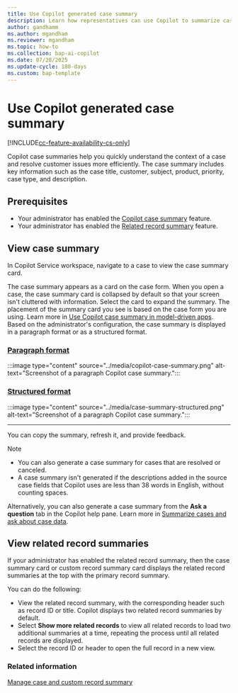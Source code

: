 ```yaml
---
title: Use Copilot generated case summary
description: Learn how representatives can use Copilot to summarize cases in Copilot Service workspace.
author: gandhamm 
ms.author: mgandham 
ms.reviewer: mgandham
ms.topic: how-to 
ms.collection: bap-ai-copilot
ms.date: 07/28/2025
ms.update-cycle: 180-days
ms.custom: bap-template 
---
```


# Use Copilot generated case summary

[!INCLUDE[cc-feature-availability-cs-only](../../includes/cc-feature-availability-cs-only.md)]


Copilot case summaries help you quickly understand the context of a case and resolve customer issues more efficiently. The case summary includes key information such as the case title, customer, subject, product, priority, case type, and description.

## Prerequisites

- Your administrator has enabled the [Copilot case summary](/dynamics365/contact-center/administer/copilot-enable-summary) feature.
- Your administrator has enabled the [Related record summary](../administer/copilot-map-custom-fields.md#include-related-record-summary) feature.

## View case summary

In Copilot Service workspace, navigate to a case to view the case summary card.

The case summary appears as a card on the case form. When you open a case, the case summary card is collapsed by default so that your screen isn't cluttered with information. Select the card to expand the summary. The placement of the summary card you see is based on the case form you are using. Learn more in [Use Copilot case summary in model-driven apps](/power-apps/user/copilot-case-summary). Based on the administrator's configuration, the case summary is displayed in a paragraph format or as a structured format.

### [Paragraph format](#tab/paragraphformat)

:::image type="content" source="../media/copilot-case-summary.png" alt-text="Screenshot of a paragraph Copilot case summary.":::

### [Structured format](#tab/summaryformat)



:::image type="content" source="../media/case-summary-structured.png" alt-text="Screenshot of a paragraph Copilot case summary.":::

---

You can copy the summary, refresh it, and provide feedback.

> [!NOTE]
> - You can also generate a case summary for cases that are resolved or canceled.
> - A case summary isn't generated if the descriptions added in the source case fields that Copilot uses are less than 38 words in English, without counting spaces.

Alternatively, you can also generate a case summary from the **Ask a question** tab in the Copilot help pane. Learn more in [Summarize cases and ask about case data](/dynamics365/contact-center/use/use-ask-a-question#summarize-cases-and-ask-about-case-data).


## View related record summaries

If your administrator has enabled the related record summary, then the case summary card or custom record summary card displays the related record summaries at the top with the primary record summary.

You can do the following:

- View the related record summary, with the corresponding header such as record ID or title. Copilot displays two related record summaries by default.
- Select **Show more related records** to view all related records to load two additional summaries at a time, repeating the process until all related records are displayed.
- Select the record ID or header to open the full record in a new view.

### Related information

[Manage case and custom record summary](../administer/copilot-map-custom-fields.md)
